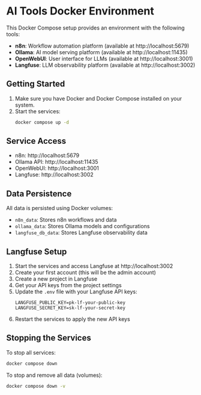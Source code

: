 # AI Tools Docker Environment

This Docker Compose setup provides an environment with the following tools:

- **n8n**: Workflow automation platform (available at http://localhost:5679)
- **Ollama**: AI model serving platform (available at http://localhost:11435)
- **OpenWebUI**: User interface for LLMs (available at http://localhost:3001)
- **Langfuse**: LLM observability platform (available at http://localhost:3002)

## Getting Started

1. Make sure you have Docker and Docker Compose installed on your system.
2. Start the services:
   ```bash
   docker compose up -d
   ```

## Service Access

- n8n: http://localhost:5679
- Ollama API: http://localhost:11435
- OpenWebUI: http://localhost:3001
- Langfuse: http://localhost:3002

## Data Persistence

All data is persisted using Docker volumes:
- `n8n_data`: Stores n8n workflows and data
- `ollama_data`: Stores Ollama models and configurations
- `langfuse_db_data`: Stores Langfuse observability data

## Langfuse Setup

1. Start the services and access Langfuse at http://localhost:3002
2. Create your first account (this will be the admin account)
3. Create a new project in Langfuse
4. Get your API keys from the project settings
5. Update the `.env` file with your Langfuse API keys:
   ```env
   LANGFUSE_PUBLIC_KEY=pk-lf-your-public-key
   LANGFUSE_SECRET_KEY=sk-lf-your-secret-key
   ```
6. Restart the services to apply the new API keys

## Stopping the Services

To stop all services:
```bash
docker compose down
```

To stop and remove all data (volumes):
```bash
docker compose down -v
```
